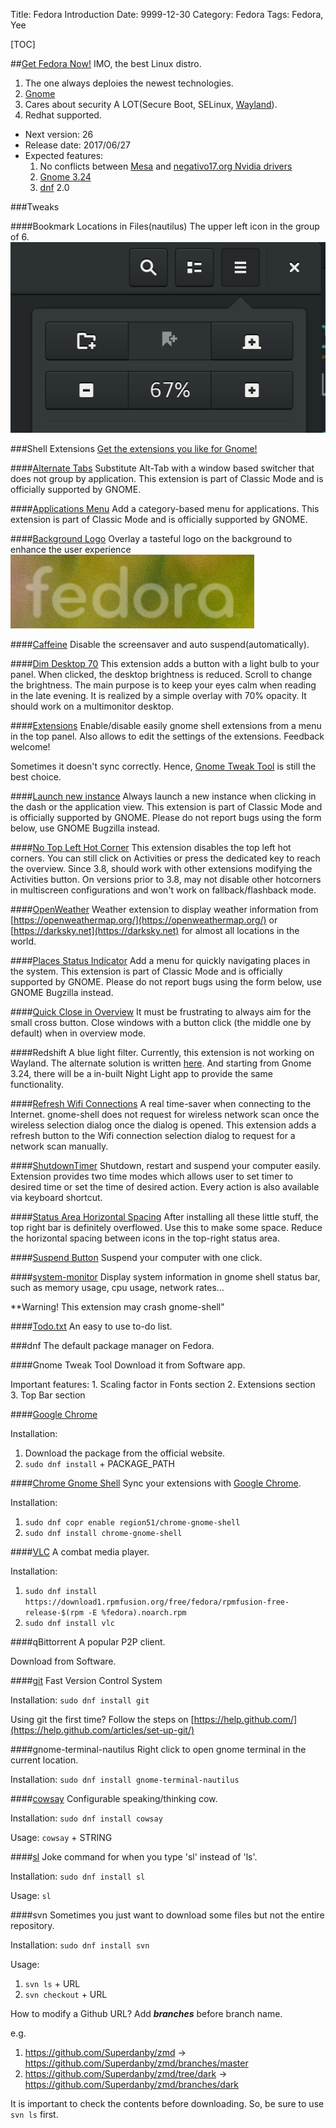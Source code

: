 Title: Fedora Introduction
Date: 9999-12-30
Category: Fedora
Tags: Fedora, Yee

[TOC]

##[Get Fedora Now!](https://getfedora.org/)
IMO, the best Linux distro.
1.  The one always deploies the newest technologies.
2.  [Gnome](https://www.gnome.org/)
3.  Cares about security A LOT(Secure Boot, SELinux, [Wayland](https://wayland.freedesktop.org/)).
4.  Redhat supported.
-   Next version: 26
-   Release date: 2017/06/27
-   Expected features:
    1.  No conflicts between [Mesa](https://www.mesa3d.org/) and [negativo17.org Nvidia drivers](https://negativo17.org/)
    2.  [Gnome 3.24](https://www.gnome.org/)
    3.  [<i class="icon-refresh"></i>dnf](#dnf) 2.0

###Tweaks

####Bookmark Locations in Files(nautilus)
The upper left icon in the group of 6.
![bookmarklocation](https://raw.githubusercontent.com/Superdanby/Blog/master/content/Fedora/bookmarklocation.png)

###Shell Extensions
[Get the extensions you like for Gnome!](https://extensions.gnome.org/)

####[Alternate Tabs](https://extensions.gnome.org/extension/15/alternatetab/)
Substitute Alt-Tab with a window based switcher that does not group by application.
This extension is part of Classic Mode and is officially supported by GNOME.

####[Applications Menu](https://extensions.gnome.org/extension/6/applications-menu/)
Add a category-based menu for applications.
This extension is part of Classic Mode and is officially supported by GNOME.

####[Background Logo](https://extensions.gnome.org/extension/889/background-logo/)
Overlay a tasteful logo on the background to enhance the user experience
![backgroundlogo](https://raw.githubusercontent.com/Superdanby/Blog/master/content/Fedora/backgroundlogo.png)

####[Caffeine](https://extensions.gnome.org/extension/517/caffeine/)
Disable the screensaver and auto suspend(automatically).

####[Dim Desktop 70](https://extensions.gnome.org/extension/1130/dim-desktop-70/)
This extension adds a button with a light bulb to your panel. When clicked, the desktop brightness is reduced. Scroll to change the brightness. The main purpose is to keep your eyes calm when reading in the late evening. It is realized by a simple overlay with 70% opacity. It should work on a multimonitor desktop.

####[Extensions](https://extensions.gnome.org/extension/1036/extensions/)
Enable/disable easily gnome shell extensions from a menu in the top panel. Also allows to edit the settings of the extensions. Feedback welcome!

Sometimes it doesn't sync correctly. Hence, [<i class="icon-refresh"></i>Gnome Tweak Tool](#gnome-tweak-tool) is still the best choice.

####[Launch new instance](https://extensions.gnome.org/extension/600/launch-new-instance/)
Always launch a new instance when clicking in the dash or the application view.
This extension is part of Classic Mode and is officially supported by GNOME. Please do not report bugs using the form below, use GNOME Bugzilla instead.

####[No Top Left Hot Corner](https://extensions.gnome.org/extension/118/no-topleft-hot-corner/)
This extension disables the top left hot corners. You can still click on Activities or press the dedicated key to reach the overview. Since 3.8, should work with other extensions modifying the Activities button. On versions prior to 3.8, may not disable other hotcorners in multiscreen configurations and won't work on fallback/flashback mode.

####[OpenWeather](https://extensions.gnome.org/extension/750/openweather/)
Weather extension to display weather information from [https://openweathermap.org/](https://openweathermap.org/) or [https://darksky.net](https://darksky.net) for almost all locations in the world.

####[Places Status Indicator](https://extensions.gnome.org/extension/8/places-status-indicator/)
Add a menu for quickly navigating places in the system.
This extension is part of Classic Mode and is officially supported by GNOME. Please do not report bugs using the form below, use GNOME Bugzilla instead.

####[Quick Close in Overview](https://extensions.gnome.org/extension/352/middle-click-to-close-in-overview/)
It must be frustrating to always aim for the small cross button.
Close windows with a button click (the middle one by default) when in overview mode.

####Redshift
A blue light filter.
Currently, this extension is not working on Wayland. The alternate solution is written [here](https://fedoramagazine.org/safe-eyes-redshift/). And starting from Gnome 3.24, there will be a in-built Night Light app to provide the same functionality.

####[Refresh Wifi Connections](https://extensions.gnome.org/extension/905/refresh-wifi-connections/)
A real time-saver when connecting to the Internet.
gnome-shell does not request for wireless network scan once the wireless selection dialog once the dialog is opened. This extension adds a refresh button to the Wifi connection selection dialog to request for a network scan manually.

####[ShutdownTimer](https://extensions.gnome.org/extension/1152/shutdowntimer/)
Shutdown, restart and suspend your computer easily. Extension provides two time modes which allows user to set timer to desired time or set the time of desired action. Every action is also available via keyboard shortcut.

####[Status Area Horizontal Spacing](https://extensions.gnome.org/extension/355/status-area-horizontal-spacing/)
After installing all these little stuff, the top right bar is definitely overflowed. Use this to make some space.
Reduce the horizontal spacing between icons in the top-right status area.

####[Suspend Button](https://extensions.gnome.org/extension/826/suspend-button/)
Suspend your computer with one click.

####[system-monitor](https://extensions.gnome.org/extension/120/system-monitor/)
Display system information in gnome shell status bar, such as memory usage, cpu usage, network rates…

**Warning! This extension may crash gnome-shell"

####[Todo.txt](https://extensions.gnome.org/extension/570/todotxt/)
An easy to use to-do list.

###dnf
The default package manager on Fedora.

####Gnome Tweak Tool
Download it from Software app.

Important features:
    1. Scaling factor in Fonts section
    2. Extensions section
    3. Top Bar section

####[Google Chrome](https://www.google.com/chrome/browser/desktop/index.html)

Installation:
1. Download the package from the official website.
2. `sudo dnf install` + PACKAGE_PATH

####[Chrome Gnome Shell](https://chrome.google.com/webstore/detail/gnome-shell-integration/gphhapmejobijbbhgpjhcjognlahblep)
Sync your extensions with [<i class="icon-refresh"></i>Google Chrome](#google-chrome).

Installation:
1. `sudo dnf copr enable region51/chrome-gnome-shell`
2. `sudo dnf install chrome-gnome-shell`

####[VLC](http://www.videolan.org/vlc/index.html)
A combat media player.

Installation:
1.  `sudo dnf install https://download1.rpmfusion.org/free/fedora/rpmfusion-free-release-$(rpm -E %fedora).noarch.rpm`
2.  `sudo dnf install vlc`

####qBittorrent
A popular P2P client.

Download from Software.

####[git](https://git-scm.com/)
Fast Version Control System

Installation: `sudo dnf install git`

Using git the first time? Follow the steps on [https://help.github.com/](https://help.github.com/articles/set-up-git/)

####gnome-terminal-nautilus
Right click to open gnome terminal in the current location.

Installation: `sudo dnf install gnome-terminal-nautilus`

####[cowsay](https://github.com/tnalpgge/rank-amateur-cowsay)
Configurable speaking/thinking cow.

Installation: `sudo dnf install cowsay`

Usage: `cowsay` + STRING

####[sl](https://github.com/mtoyoda/sl)
Joke command for when you type 'sl' instead of 'ls'.

Installation: `sudo dnf install sl`

Usage: `sl`

####svn
Sometimes you just want to download some files but not the entire repository.

Installation: `sudo dnf install svn`

Usage:
1. `svn ls` + URL
2. `svn checkout` + URL

How to modify a Github URL?
Add ***branches*** before branch name.

e.g.
1. https://github.com/Superdanby/zmd ->  https://github.com/Superdanby/zmd/branches/master
2. https://github.com/Superdanby/zmd/tree/dark -> https://github.com/Superdanby/zmd/branches/dark

It is important to check the contents before downloading.
So, be sure to use `svn ls` first.
